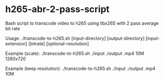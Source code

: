 # h265-abr-2-pass-script
Bash script to transcode video to h265 using libx265 with 2 pass average bit rate

Usage: ./transcode-to-h265.sh [input-directory] [output-directory] [input-extension] [bitrate] [optional-resolution]

Example (scale): ./transcode-to-h265.sh ./input ./output .mp4 10M 1280x720

Example (keep resolution): ./transcode-to-h265.sh ./input ./output .mp4 10M
